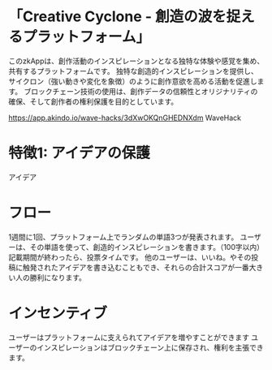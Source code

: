 # 「Creative Cyclone - 創造の波を捉えるプラットフォーム」
このzkAppは、創作活動のインスピレーションとなる独特な体験や感覚を集め、共有するプラットフォームです。
独特な創造的インスピレーションを提供し、サイクロン（強い動きや変化を象徴）のように創作意欲を高める活動を促進します。
ブロックチェーン技術の使用は、創作データの信頼性とオリジナリティの確保、そして創作者の権利保護を目的としています。

https://app.akindo.io/wave-hacks/3dXwOKQnGHEDNXdm WaveHack

# 特徴1: アイデアの保護
アイデア


# フロー
1週間に1回、プラットフォーム上でランダムの単語3つが発表されます。
ユーザーは、その単語を使って、創造的インスピレーションを書きます。（100字以内）
記載期間が終わったら、投票タイムです。
他のユーザーは、いいね。やその投稿に触発されたアイデアを書き込むこともでき、それらの合計スコアが一番大きい人の勝利になります。


# インセンティブ
ユーザーはプラットフォームに支えられてアイデアを増やすことができます
ユーザーのインスピレーションはブロックチェーン上に保存され、権利を主張できます。



